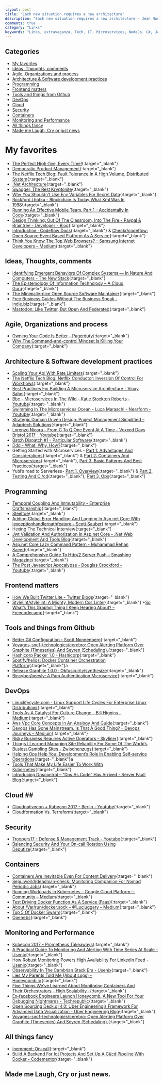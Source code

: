```yaml
---
layout: post
title: "Each new situation requires a new architecture"
description: "Each new situation requires a new architecture - Jean Nouvel"
comments: true
category: "Links"
keywords: "Links, extravaganza, Tech, IT, Microservices, NodeJs, C#, Javascript, Solution architecture"
---
```


## Categories ##
* [My favorites](#favorites)
* [Ideas, Thoughts, comments](#ideas)
* [Agile, Organizations and process](#agile)
* [Architecture & Software development practices](#development)
* [Programming](#net)
* [Frontend matters](#web)
* [Tools and things from Github](#tools)
* [DevOps](#devops)
* [Cloud](#cloud)
* [Security](#security)
* [Containers](#containers)
* [Monitoring and Performance](#monitoring)
* [All things fancy](#buzz)
* [Made me Laugh, Cry or just news](#news)

# My favorites<a name="favorites"></a> #
* [The Perfect High-five, Every Time!](http://www.fiesta5.com/){:target="_blank"}
* [Democratic Product Management](https://www.youtube.com/watch?v=oZ8QrhsA2Eo&index=5&list=PLIpl4GKFQR6cTXv5x6gRr6IN6V3KXVDUZ){:target="_blank"}
* [The Netflix Tech Blog: Fault Tolerance In A High Volume, Distributed System](http://techblog.netflix.com/2012/02/fault-tolerance-in-high-volume.html){:target="_blank"}
* [.Net Architecture](https://www.microsoft.com/net/architecture){:target="_blank"}
* [Swagger, The Rest Kryptonite](https://jimmybogard.com/swagger-the-rest-kryptonite/){:target="_blank"}
* [Why You Shouldn't Use Env Variables For Secret Data](https://diogomonica.com/2017/03/27/why-you-shouldnt-use-env-variables-for-secret-data/){:target="_blank"}
* [Rockford Lhotka - Blockchain Is Today What Xml Was In 1998](http://www.lhotka.net/weblog/BlockchainIsTodayWhatXMLWasIn1998.aspx){:target="_blank"}
* [Running An Effective Mobile Team, Part 1 – Accidentally In Code](https://cate.blog/2017/04/06/running-an-effective-mobile-team-part-1/){:target="_blank"}
* [Design Thinking: Out Of The Classroom, Into The Fire - Paypal & Braintree - Developer - Blog](https://devblog.paypal.com/design-thinking-pm/){:target="_blank"}
* [Introduction · Codeflow Docs](https://codeflow.checkr.com/){:target="_blank"} & [Checkr/codeflow: Open Source Event Based Platform As A Service](https://github.com/checkr/codeflow){:target="_blank"}
* [Think You Know The Top Web Browsers? – Samsung Internet Developers – Medium](https://medium.com/samsung-internet-dev/think-you-know-the-top-web-browsers-458a0a070175){:target="_blank"}

## Ideas, Thoughts, comments <a name="ideas"></a> ##
* [Identifying Emergent Behaviors Of Complex Systems — In Nature And Computers - The New Stack](https://thenewstack.io/identifying-emergent-behaviors-complex-systems-nature-computers/){:target="_blank"}
* [The Epistemology Of Information Technology – A Cloud Guru](https://read.acloud.guru/the-epistemology-of-information-technology-a3f6944cf02c){:target="_blank"}
* [The Minimally-nice Open Source Software Maintainer](http://brson.github.io/2017/04/05/minimally-nice-maintainer){:target="_blank"}
* [Free Business Guides Without The Business Speak - Indie.biz](http://indie.biz/guides/){:target="_blank"}
* [Mastodon: Like Twitter, But Open And Federated](http://2ality.com/2017/04/mastodon.html){:target="_blank"}

## Agile, Organizations and process<a name="agile"></a> ##
* [Owning Your Code Is Better - Pagerduty](https://www.pagerduty.com/blog/developers-own-code/){:target="_blank"}
* [Why The Command-and-control Mindset Is Killing Your Company](http://corporate-rebels.com/mindset/){:target="_blank"}

## Architecture & Software development practices <a name="development"></a> ##
* [Scaling Your Api With Rate Limiters](https://stripe.com/blog/rate-limiters?__s=pir8xboj4vzsweesgzec){:target="_blank"}
* [The Netflix Tech Blog: Netflix Conductor: Inversion Of Control For Workflows](http://techblog.netflix.com/2017/04/netflix-conductor-inversion-of-control.html){:target="_blank"}
* [Best Practices For Building A Microservice Architecture - Vinay Sahni](http://www.vinaysahni.com/best-practices-for-building-a-microservice-architecture){:target="_blank"}
* [Bbc - Microservices In The Wild - Katie Stockton Roberts - Youtube](https://www.youtube.com/watch?v=EGsTf7z-ed4){:target="_blank"}
* [Swimming In The Microservices Ocean - Luca Maraschi - Nearform - Youtube](https://www.youtube.com/watch?v=C8nA5Sx6wKs){:target="_blank"}
* [Strategic Domain Driven Design: Project Management Simplified – Adaptech Solutions](https://adaptechsolutions.net/strategic-domain-driven-design-pm-simplified/?__s=amwwwz5judsp1dsfgko7){:target="_blank"}
* [Lorenzo Nicora - From C To Q One Event At A Time - Voxxed Days Bristol 2017 - Youtube](https://www.youtube.com/watch?v=dsC6RSLBOno&__s=amwwwz5judsp1dsfgko7){:target="_blank"}
* [Batch Dispatch #1 - Particular Software](https://particular.net/blog/batch-dispatch-1?__s=amwwwz5judsp1dsfgko7){:target="_blank"}
* [Ddd - What, Why, How?](https://www.slideshare.net/alexeyzimarev/ddd-what-why-how-74199460?__s=amwwwz5judsp1dsfgko7){:target="_blank"}
* Getting Started with Microservices - [Part 1: Advantages And Considerations](https://blogs.oracle.com/developers/getting-started-with-microservices-part-one){:target="_blank"} & [Part 2: Containers And Microservices](https://blogs.oracle.com/developers/getting-started-with-microservices-part-2){:target="_blank"}, [Part 3: Basic Patterns And Best Practices](https://blogs.oracle.com/developers/getting-started-with-microservices-part-three){:target="_blank"}
* Yubl’s road to Serverless - [Part 1, Overview](https://medium.com/@theburningmonk/yubls-road-to-serverless-part-1-overview-ca348370acde){:target="_blank"} & [Part 2, Testing And Ci/cd](https://medium.com/@theburningmonk/yubls-road-to-serverless-part-2-testing-and-ci-cd-72b2e583fe64){:target="_blank"}, [Part 3, Ops](https://medium.com/hacker-daily/yubls-road-to-serverless-part-3-ops-6c82139bb7ee){:target="_blank"}

## Programming <a name="net"></a> ##
* [Temporal Coupling And Immutability - Enterprise Craftsmanship](http://enterprisecraftsmanship.com/2017/04/10/temporal-coupling-and-immutability/?__s=amwwwz5judsp1dsfgko7){:target="_blank"}
* [Steeltoe](https://steeltoe.io/?__s=amwwwz5judsp1dsfgko7){:target="_blank"}
* [Adding Global Error Handling And Logging In Asp.net Core With Iexceptionhandlerpathfeature - Scott Sauber](https://scottsauber.com/2017/04/03/adding-global-error-handling-and-logging-in-asp-net-core/){:target="_blank"}
* [Hexing The Technical Interview](https://aphyr.com/posts/341-hexing-the-technical-interview){:target="_blank"}
* [Jwt Validation And Authorization In Asp.net Core - .Net Web Development And Tools Blog](https://blogs.msdn.microsoft.com/webdev/2017/04/06/jwt-validation-and-authorization-in-asp-net-core/){:target="_blank"}
* [Asp.net Core Lazy Command Pattern - Muhammad Rehan Saeed](http://rehansaeed.com/asp-net-core-lazy-command-pattern/){:target="_blank"}
* [A Comprehensive Guide To Http/2 Server Push – Smashing Magazine](https://www.smashingmagazine.com/2017/04/guide-http2-server-push/){:target="_blank"}
* [The Post Javascript Apocalypse - Douglas Crockford - Youtube](https://www.youtube.com/watch?v=NPB34lDZj3E){:target="_blank"}

## Frontend matters <a name="web"></a> ##
* [How We Built Twitter Lite - Twitter Blogs](https://blog.twitter.com/2017/how-we-built-twitter-lite){:target="_blank"}
* [Stylelint/stylelint: A Mighty, Modern Css Linter](https://github.com/stylelint/stylelint){:target="_blank"}
*[So What’s This Graphql Thing I Keep Hearing About? – Freecodecamp](https://medium.freecodecamp.com/so-whats-this-graphql-thing-i-keep-hearing-about-baf4d36c20cf){:target="_blank"}

## Tools and things from Github <a name="tools"></a> ##
* [Better Git Configuration - Scott Nonnenberg](https://blog.scottnonnenberg.com/better-git-configuration/){:target="_blank"}
* [Voyages-sncf-technologies/cerebro: Open Alerting Platform Over Graphite (Timeseries) And Seyren (Scheduling).](https://github.com/voyages-sncf-technologies/cerebro?__s=pir8xboj4vzsweesgzec){:target="_blank"}
* [Hashicorp Packer 1.0 - Hashicorp](https://www.hashicorp.com/blog/packer-1-0/){:target="_blank"}
* [Spotify/helios: Docker Container Orchestration Platform](https://github.com/spotify/helios){:target="_blank"}a
* [Release Graphite 1.0.0 · Obfuscurity/synthesize](https://github.com/obfuscurity/synthesize/releases/tag/v3.0.0?__s=pir8xboj4vzsweesgzec){:target="_blank"}
* [Bincyber/beesly: A Pam Authentication Microservice](https://github.com/bincyber/beesly){:target="_blank"}

## DevOps<a name="devops"></a> ##
* [Linuxlifecycle.com - Linux Support Life Cycles For Enterprise Linux Distributions](https://linuxlifecycle.com/){:target="_blank"}
* [Tools As A Catalyst For Culture Change – Bill Higgins – Medium](https://medium.com/@BillHiggins/tools-as-a-catalyst-for-culture-change-f012b2c0b527){:target="_blank"}
* [Aws Vpc Core Concepts In An Analogy And Guide](http://start.jcolemorrison.com/aws-vpc-core-concepts-analogy-guide/){:target="_blank"}
* [Devops Has Gone Mainstream. Is That A Good Thing? – Devops Journeys – Medium](https://medium.com/devops-journeys/devops-has-gone-mainstream-is-that-a-good-thing-1d698baaa12b){:target="_blank"}
* [Risky Business Requires Active Operators – Skyliner](https://blog.skyliner.io/risky-business-requires-active-operators-9debbb082995#.a31cxs9ul){:target="_blank"}
* [Things I Learned Managing Site Reliability For Some Of The World’s Busiest Gambling Sites - Zwischenzugs](https://zwischenzugs.wordpress.com/2017/04/04/things-i-learned-managing-site-reliability-for-some-of-the-worlds-busiest-gambling-sites/){:target="_blank"}
* [Helping Ops Help You: Development’s Role In Enabling Self-service Operations](https://www.slideshare.net/Rundeck/helping-ops-help-you-developments-role-in-enabling-selfservice-operations){:target="_blank"}a
* [Tools That Make My Life Easier To Work With Kubernetes](https://medium.com/google-cloud/tools-that-make-my-life-easier-to-work-with-kubernetes-fce3801086c0){:target="_blank"}
* [Introducing Dnscontrol – “Dns As Code” Has Arrived - Server Fault Blog](http://blog.serverfault.com/2017/04/11/introducing-dnscontrol-dns-as-code-has-arrived/){:target="_blank"}

## Cloud <a name="cloud"></a>##
* [Cloudnativecon + Kubecon 2017 - Berlin - Youtube](https://www.youtube.com/playlist?list=PLj6h78yzYM2PAavlbv0iZkod4IVh_iGqV){:target="_blank"}
* [Cloudformation Vs. Terraform](http://www.afronski.pl/2017/04/11/terraform-vs-cloudformation.html){:target="_blank"}

## Security<a name="security"></a> ##
* [Troopers17 - Defense & Management Track - Youtube](https://www.youtube.com/playlist?list=PL1eoQr97VfJnAdq1dcMJ8WQjvBqzIGeNN){:target="_blank"}
* [Balancing Security And Your On-call Rotation Using Deputize](https://blog.threatstack.com/balancing-security-and-your-on-call-rotation-using-deputize?__s=pir8xboj4vzsweesgzec){:target="_blank"}

## Containers <a name="containers"></a> ##
* [Containers Are Inevitable Even For Content Delivery](https://www.section.io/blog/containers-are-inevitable/){:target="_blank"}
* [Sepulworld/deadman-check: Monitoring Companion For Nomad Periodic Jobs](https://github.com/sepulworld/deadman-check?__s=pir8xboj4vzsweesgzec){:target="_blank"}
* [Running Workloads In Kubernetes – Google Cloud Platform — Community – Medium](https://medium.com/google-cloud/running-workloads-in-kubernetes-86194d133593){:target="_blank"}
* [Test Driving Docker Function As A Service (Faas)](https://www.brianchristner.io/test-driving-docker-function-as-a-service-faas/){:target="_blank"}
* [About /Var/run/docker.sock – @Lucjuggery – Medium](https://medium.com/lucjuggery/about-var-run-docker-sock-3bfd276e12fd){:target="_blank"}
* [Top 5 Of Docker Swarm](http://blog.alexellis.io/top-5-docker-swarm/){:target="_blank"}
* [Openebs](https://www.openebs.io/){:target="_blank"}

## Monitoring and Performance <a name="monitoring"></a> ##
* [Kubecon 2017 - Prometheus Takeaways](https://pracucci.com/kubecon-2017-prometheus-takeaways.html?__s=pir8xboj4vzsweesgzec){:target="_blank"}
* [A Practical Guide To Monitoring And Alerting With Time Series At Scale - Usenix](https://www.usenix.org/conference/srecon17americas/program/presentation/wilkinson?__s=pir8xboj4vzsweesgzec){:target="_blank"}
* [How Robust Monitoring Powers High Availability For Linkedin Feed - Usenix](https://www.usenix.org/conference/srecon17americas/program/presentation/barot?__s=pir8xboj4vzsweesgzec){:target="_blank"}
* [Observability In The Cambrian Stack Era - Usenix](https://www.usenix.org/conference/srecon17americas/program/presentation/kromhout?__s=pir8xboj4vzsweesgzec){:target="_blank"}
* [Lies My Parents Told Me (About Logs) - Honeycomb.io](https://honeycomb.io/blog/2017/04/lies-my-parents-told-me-about-logs/?__s=pir8xboj4vzsweesgzec){:target="_blank"}
* [Five Things We’ve Learned About Monitoring Containers And Their Orchestrators - High Scalability -](http://highscalability.com/blog/2017/4/10/five-things-weve-learned-about-monitoring-containers-and-the.html){:target="_blank"}
* [Ex-facebook Engineers Launch Honeycomb, A New Tool For Your Debugging Nightmares - Techrepublic](http://www.techrepublic.com/article/ex-facebook-engineers-launch-honeycomb-a-new-tool-for-your-debugging-nightmares/){:target="_blank"}
* [Open Sourcing Deck.gl 4.0: Uber Engineering’s Framework For Advanced Data Visualization - Uber Engineering Blog](https://eng.uber.com/deck-gl-4-0/){:target="_blank"}
* [Voyages-sncf-technologies/cerebro: Open Alerting Platform Over Graphite (Timeseries) And Seyren (Scheduling).](https://github.com/voyages-sncf-technologies/cerebro){:target="_blank"}
## All things fancy <a name="buzz"></a> ##
* [Increment: On-call](https://increment.com/on-call/?__s=pir8xboj4vzsweesgzec){:target="_blank"}
* [Build A Backend For Iot Projects And Set Up A Ci/cd Pipeline With Docker - Codementor](https://www.codementor.io/lucjuggery824/backend-iot-node-docker-6ehsyg699){:target="_blank"}

## Made me Laugh, Cry or just news. <a name="news"></a> ##
